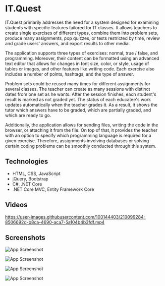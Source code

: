 
# IT.Quest

IT.Quest primarily addresses the need for a system designed for examining students with specific features tailored for IT classes. It allows teachers to create single exercises of different types, combine them into problem sets, produce many assignments, pop quizzes, or tests restricted by time, review and grade users' answers, and export results to other media.

The application supports three types of exercises: normal, true / false, and programming. Moreover, their content can be formatted using an advanced text editor that allows for changes in font size, color, or style, usage of tables or images, and other features like writing code. Each exercise also includes a number of points, hashtags, and the type of answer.

Problem sets could be reused many times for different assignments for several classes. The teacher can create as many sessions with distinct dates from one set as he wants. After the session finishes, each student's result is marked as not graded yet. The status of each educatee's work updates automatically when the teacher grades it. As a result, it shows the tutor which answers have to be graded, which are partially graded, and which are ready to go.

Additionally, the application allows for sending files, writing the code in the browser, or attaching it from the file. On top of that, it provides the teacher with an option to specify which programming language is required for a given exercise. Therefore, assignments involving databases or solving certain coding problems can be smoothly conducted through this system.

## Technologies

- HTML, CSS, JavaScript
- jQuery, Bootstrap
- C#, .NET Core
- .NET Core MVC, Entity Framework Core

## Videos

https://user-images.githubusercontent.com/100144403/210099284-8506692d-b8ca-4690-aca7-5a104b4b3fdf.mp4

## Screenshots

![App Screenshot](https://i.imgur.com/Jy0lLqh.png)

![App Screenshot](https://i.imgur.com/AIVDDFy.png)

![App Screenshot](https://imgur.com/jNXTUfu.png)

![App Screenshot](https://i.imgur.com/3FXEUWj.png)


